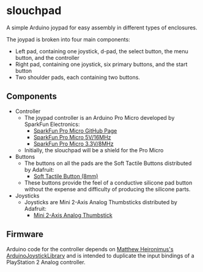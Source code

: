 # slouchpad
A simple Arduino joypad for easy assembly in different types of enclosures.  

The joypad is broken into four main components:  
* Left pad, containing one joystick, d-pad, the select button, the menu button, and the controller
* Right pad, containing one joystick, six primary buttons, and the start button
* Two shoulder pads, each containing two buttons.  

## Components
* Controller
  * The joypad controller is an Arduino Pro Micro developed by SparkFun Electronics:
    * [SparkFun Pro Micro GitHub Page](https://github.com/sparkfun/Pro_Micro)
    * [SparkFun Pro Micro 5V/16MHz](https://www.sparkfun.com/products/12640)
    * [SparkFun Pro Micro 3.3V/8MHz](https://www.sparkfun.com/products/12587)
  * Initially, the slouchpad will be a shield for the Pro Micro
* Buttons
  * The buttons on all the pads are the Soft Tactile Buttons distributed by Adafruit:
    * [Soft Tactile Button (8mm)](https://www.adafruit.com/products/3101)
  * These buttons provide the feel of a conductive silicone pad button without the expense and difficulty of producing the silicone parts.
* Joysticks
  * Joysticks are Mini 2-Axis Analog Thumbsticks distributed by Adafruit:
    * [Mini 2-Axis Analog Thumbstick](https://www.adafruit.com/products/2765)
    
## Firmware
Arduino code for the controller depends on [Matthew Heironimus's](https://github.com/MHeironimus) [ArduinoJoystickLibrary](https://github.com/MHeironimus/ArduinoJoystickLibrary) and is intended to duplicate the input bindings of a PlayStation 2 Analog controller.  

